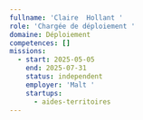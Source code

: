 ```yaml
---
fullname: 'Claire  Hollant '
role: 'Chargée de déploiement '
domaine: Déploiement
competences: []
missions:
  - start: 2025-05-05
    end: 2025-07-31
    status: independent
    employer: 'Malt '
    startups:
      - aides-territoires
---
```

